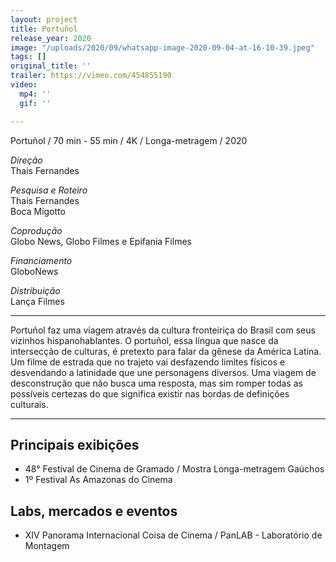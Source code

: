 ```yaml
---
layout: project
title: Portuñol
release_year: 2020
image: "/uploads/2020/09/whatsapp-image-2020-09-04-at-16-10-39.jpeg"
tags: []
original_title: ''
trailer: https://vimeo.com/454855190
video:
  mp4: ''
  gif: ''

---
```

Portuñol / 70 min - 55 min / 4K / Longa-metragem / 2020

_Direção_  
Thais Fernandes

_Pesquisa e Roteiro_  
Thais Fernandes  
Boca Migotto

_Coprodução_  
Globo News, Globo Filmes e Epifania Filmes

_Financiamento_  
GloboNews

_Distribuição_  
Lança Filmes

***

Portuñol faz uma viagem através da cultura fronteiriça do Brasil com seus vizinhos hispanohablantes. O portuñol, essa língua que nasce da intersecção de culturas, é pretexto para falar da gênese da América Latina. Um filme de estrada que no trajeto vai desfazendo limites físicos e desvendando a latinidade que une personagens diversos. Uma viagem de desconstrução que não busca uma resposta, mas sim romper todas as possíveis certezas do que significa existir nas bordas de definições culturais.

***

## Principais exibições

* 48° Festival de Cinema de Gramado / Mostra Longa-metragem Gaúchos
* 1º Festival As Amazonas do Cinema

## Labs, mercados e eventos

* XIV Panorama Internacional Coisa de Cinema / PanLAB - Laboratório de Montagem